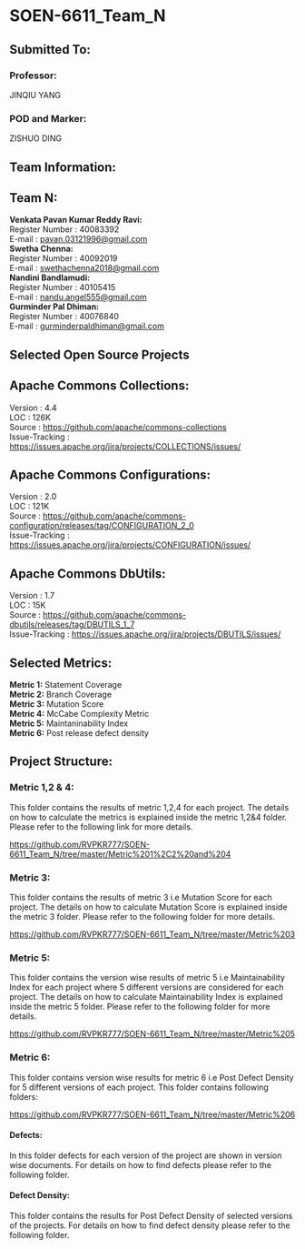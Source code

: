 # SOEN-6611_Team_N

## Submitted To:
### Professor:
JINQIU YANG
### POD and Marker:
ZISHUO DING

## Team Information:

## Team N:

**Venkata Pavan Kumar Reddy Ravi:**<br />
Register Number : 40083392<br />
E-mail : pavan.03121996@gmail.com<br />
**Swetha Chenna:**<br />
Register Number : 40092019<br />
E-mail : swethachenna2018@gmail.com<br />
**Nandini Bandlamudi:**<br />
Register Number : 40105415<br />
E-mail : nandu.angel555@gmail.com<br />
**Gurminder Pal Dhiman:**<br />
Register Number : 40076840<br />
E-mail : gurminderpaldhiman@gmail.com<br />

## Selected Open Source Projects

## Apache Commons Collections:

Version : 4.4<br />
LOC : 126K<br />
Source : https://github.com/apache/commons-collections<br />
Issue-Tracking : https://issues.apache.org/jira/projects/COLLECTIONS/issues/<br />

## Apache Commons Configurations:

Version : 2.0<br />
LOC : 121K<br />
Source : https://github.com/apache/commons-configuration/releases/tag/CONFIGURATION_2_0<br />
Issue-Tracking : https://issues.apache.org/jira/projects/CONFIGURATION/issues/<br />

## Apache Commons DbUtils:

Version : 1.7<br />
LOC : 15K<br />
Source : https://github.com/apache/commons-dbutils/releases/tag/DBUTILS_1_7<br />
Issue-Tracking : https://issues.apache.org/jira/projects/DBUTILS/issues/<br />

## Selected Metrics:

**Metric 1:** Statement Coverage<br />
**Metric 2:** Branch Coverage<br />
**Metric 3:** Mutation Score<br />
**Metric 4:** McCabe Complexity Metric<br />
**Metric 5:** Maintaninability Index<br />
**Metric 6:** Post release defect density<br />

## Project Structure:

### Metric 1,2 & 4:

This folder contains the results of metric 1,2,4 for each project. The details on how to calculate the metrics is explained inside the metric 1,2&4 folder. Please refer to the following link for more details.

https://github.com/RVPKR777/SOEN-6611_Team_N/tree/master/Metric%201%2C2%20and%204

### Metric 3:

This folder contains the results of metric 3 i.e Mutation Score for each project. The details on how to calculate Mutation Score is explained inside the metric 3 folder. Please refer to the following folder for more details.

https://github.com/RVPKR777/SOEN-6611_Team_N/tree/master/Metric%203

### Metric 5:

This folder contains the version wise results of metric 5 i.e Maintainability Index for each project where 5 different versions are considered for each project. The details on how to calculate Maintainability Index is explained inside the metric 5 folder. Please refer to the following folder for more details.

https://github.com/RVPKR777/SOEN-6611_Team_N/tree/master/Metric%205

### Metric 6:

This folder contains version wise results for metric 6 i.e Post Defect Density for 5 different versions of each project. This folder contains following folders:

https://github.com/RVPKR777/SOEN-6611_Team_N/tree/master/Metric%206

#### Defects:

In this folder defects for each version of the project are shown in version wise documents. For details on how to find defects please refer to the following folder.

#### Defect Density:

This folder contains the results for Post Defect Density of selected versions of the projects. For details on how to find defect density please refer to the following folder.






